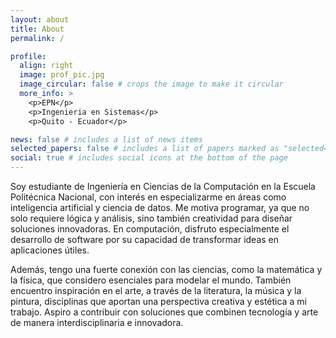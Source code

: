 ```yaml
---
layout: about
title: About
permalink: /

profile:
  align: right
  image: prof_pic.jpg
  image_circular: false # crops the image to make it circular
  more_info: >
    <p>EPN</p>
    <p>Ingenieria en Sistemas</p>
    <p>Quito - Ecuador</p>

news: false # includes a list of news items
selected_papers: false # includes a list of papers marked as "selected={true}"
social: true # includes social icons at the bottom of the page
---
```


Soy estudiante de Ingeniería en Ciencias de la Computación en la Escuela Politécnica Nacional, con interés en especializarme en áreas como inteligencia artificial y ciencia de datos. Me motiva programar, ya que no solo requiere lógica y análisis, sino también creatividad para diseñar soluciones innovadoras. En computación, disfruto especialmente el desarrollo de software por su capacidad de transformar ideas en aplicaciones útiles.

Además, tengo una fuerte conexión con las ciencias, como la matemática y la física, que considero esenciales para modelar el mundo. También encuentro inspiración en el arte, a través de la literatura, la música y la pintura, disciplinas que aportan una perspectiva creativa y estética a mi trabajo. Aspiro a contribuir con soluciones que combinen tecnología y arte de manera interdisciplinaria e innovadora.
